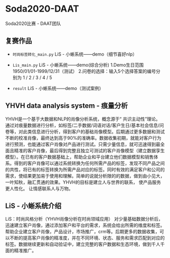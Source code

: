 # Soda2020-DAAT
Soda2020比赛 - DAAT团队

## 复赛作品
- `时尚标签转化_main.py`
LiS - 小蜥系统——demo（细节喜好nlp）

- `Lis_main.py`
LiS - 小蜥系统——demo(综合分析)
   1.Demo生日范围1950/01/01-1999/12/31（测试）
  2.问卷的选择：输入5个选择答案的编号分别为 1 / 2 / 3 / 4 / 5

- `result`
LiS - 小蜥系统——demo（测试案例）

## YHVH data analysis system - 痕量分析
YHVH是一个基于大数据和NLP的肖像分析系统，概念源于“ 共识主动性”理论。 通过对痕量数据进行分析，如标签/二手数据/词语对话/客户生日/基本社会信息/问卷等，对此类信息进行分析，得到客户的基础肖像模型。后期通过更多数据和测试不断的校准肖像，最终达到高于90%的准确率。数据收集初期，就能对客户行为进行预测，也能通过客户肖像对产品进行测试。只需少量信息，就可迅速得到最全面且精准的客户肖像，最后得到完整且独立可测试的客户肖像模型（建立数据孪生模型）。在已有的客户数据基础上，帮助企业和平台建立他们数据模型和销售体系。得到的客户肖像可以通过系统转换为任何所需产品的标签，发现不同产品之间的共性，将已有的标签转换为所需产品对应的标签。同时有效的满足客户和公司的需求，使结果更加易于使用和理解。简单的说就分析限的的数据，做到由小见大，一叶知秋，融汇贯通的效果。YHVH的目标是建立人与世界的联系， 使产品服务更人性化。 让情感联系人与万物。

## LiS - 小蜥系统介绍
LiS：时尚风格分析（YHVH肖像分析在时尚领域应用）
对少量基础数据分析后，迅速建立客户肖像，通过添加客户和平台的需求，系统会给出所需的维度和标签。帮助企业建立客户肖像，产品设计，市场推广，crm等。后期更多的数据收集，可以不断的提高客户肖像的精准度，并在不同环境、状态、服务和需求匹配到对应的标签。数据继续更新和自动验证中，建立完整的客户数据和生态环境，做到千人千面的精准推广。
